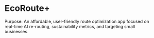 # EcoRoute+
Purpose: An affordable, user-friendly route optimization app focused on real-time AI re-routing, sustainability metrics, and targeting small businesses.
